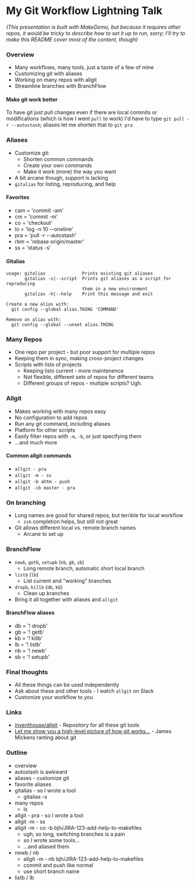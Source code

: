 My Git Workflow Lightning Talk
==============================
_(This presentation is built with MakeDemo, but because it requires other repos, it would be tricky to describe how to set it up to run, sorry; I'll try to make this README cover most of the content, though)_

### Overview
- Many workflows, many tools, just a taste of a few of mine
- Customizing git with aliases
- Working on many repos with allgit
- Streamline branches with BranchFlow

#### Make git work better
To have git just pull changes even if there are local commits or modifications (which is how I *want* `pull` to work) I'd have to type `git pull -r --autostash`; aliases let me shorten that to `git pra`

### Aliases
- Customize git:
    - Shorten common commands
    - Create your own commands
    - Make it work (more) the way *you* want
- A bit arcane though, support is lacking
- `gitalias` for listing, reproducing, and help

#### Favorites
- cam = 'commit -am'
- cm = 'commit -m'
- co = 'checkout'
- lo = 'log -n 10 --oneline'
- pra = 'pull -r --autostash'
- rbm = 'rebase origin/master'
- ss = 'status -s'

#### Gitalias
```
usage: gitalias              Prints existing git aliases
       gitalias -s|--script  Prints git aliases as a script for reproducing
                             them in a new environment
       gitalias -h|--help    Print this message and exit

Create a new alias with:
  git config --global alias.THING 'COMMAND'

Remove an alias with:
  git config --global --unset alias.THING
```

### Many Repos
- One repo per project - but poor support for multiple repos
- Keeping them in sync, making cross-project changes
- Scripts with lists of projects
    - Keeping lists current - more maintenence
    - Not flexible, different sets of repos for different teams
    - Different groups of repos - multiple scripts? Ugh.

### Allgit
- Makes working with many repos easy
- No configuration to add repos
- Run any git command, including aliases
- Platform for other scripts
- Easily filter repos with `-m`, `-b`, or just specifying them
- ...and much more

#### Common allgit commands
- `allgit - pra`
- `allgit -m - ss`
- `allgit -b ahtm - push`
- `allgit -cb master - pra`

### On branching
- Long names are good for shared repos, but terrible for local workflow
    - `zsh` completion helps, but still not great
- Git allows different local vs. remote branch names
    - Arcane to set up

### BranchFlow
- `newb`, `getb`, `setupb` (`nb`, `gb`, `sb`)
    - Long remote branch, automatic short local branch
- `listb` (`lb`)
    - List current and "working" branches
- `dropb`, `killb` (`db`, `kb`)
    - Clean up branches
- Bring it all together with aliases and `allgit`

#### BranchFlow aliases
- db = '! dropb'
- gb = '! getb'
- kb = '! killb'
- lb = '! listb'
- nb = '! newb'
- sb = '! setupb'

### Final thoughts
- All these things can be used independently
- Ask about these and other tools - I watch `allgit` on Slack
- Customize your workflow to *you*

### Links
- [inventhouse/allgit](https://github.com/inventhouse/allgit) - Repository for all these git tools
- [Let me show you a high-level picture of how git works...](https://vimeo.com/146524997#t=1207s) - James Mickens ranting about git

### Outline
- overview
- autostash is awkward
- aliases - customize git
- favorite aliases
- gitalias - so I wrote a tool
    - gitalias -s
- many repos
    - ls
- allgit - pra - so I wrote a tool
- allgit -m - ss
- allgit -m - co -b bjh/JIRA-123-add-help-to-makefiles
    - ugh, so long, switching branches is a pain
    - so I wrote some tools...
    - ...and aliased them
- newb / nb
    - allgit -m - nb bjh/JIRA-123-add-help-to-makefiles
    - commit and push like normal
    - use short branch name
- listb / lb
